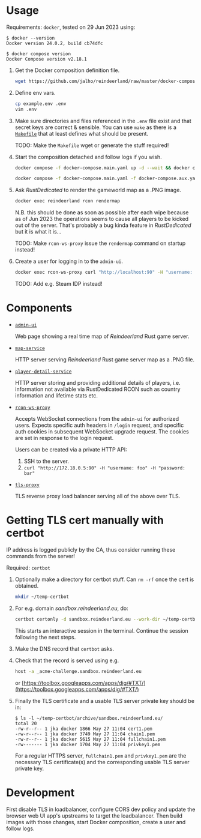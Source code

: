 # Usage

Requirements: `docker`, tested on 29 Jun 2023 using:

```
$ docker --version
Docker version 24.0.2, build cb74dfc

$ docker compose version
Docker Compose version v2.18.1
```

1. Get the Docker composition definition file.

   ```bash
   wget https://github.com/jalho/reindeerland/raw/master/docker-compose.yaml
   ```

2. Define env vars.

   ```bash
   cp example.env .env
   vim .env
   ```

3. Make sure directories and files referenced in the `.env` file exist and
   that secret keys are correct & sensible. You can use `make` as there is a
   [`Makefile`](./Makefile) that at least defines what should be present.

   TODO: Make the `Makefile` wget or generate the stuff required!

4. Start the composition detached and follow logs if you wish.

   ```bash
   docker compose -f docker-compose.main.yaml up -d --wait && docker compose -f docker-compose.aux.yaml up -d
   ```

   ```bash
   docker compose -f docker-compose.main.yaml -f docker-compose.aux.yaml logs -f
   ```

5. Ask _RustDedicated_ to render the gameworld map as a .PNG image.

   ```bash
   docker exec reindeerland rcon rendermap
   ```

   N.B. this should be done as soon as possible after each wipe because as of
   Jun 2023 the operations seems to cause all players to be kicked out of the
   server. That's probably a bug kinda feature in _RustDedicated_ but it is what
   it is...

   TODO: Make `rcon-ws-proxy` issue the `rendermap` command on startup instead!

6. Create a user for logging in to the `admin-ui`.

   ```bash
   docker exec rcon-ws-proxy curl "http://localhost:90" -H "username: foo" -H "password: bar"
   ```

   TODO: Add e.g. Steam IDP instead!

# Components

- [`admin-ui`](./admin-ui)

  Web page showing a real time map of _Reindeerland_ Rust game server.

- [`map-service`](./map-service)

  HTTP server serving _Reindeerland_ Rust game server map as a .PNG file.

- [`player-detail-service`](./player-detail-service)

  HTTP server storing and providing additional details of players, i.e.
  information not available via RustDedicated RCON such as country information
  and lifetime stats etc.

- [`rcon-ws-proxy`](./rcon-ws-proxy)

  Accepts WebSocket connections from the `admin-ui` for authorized users.
  Expects specific auth headers in `/login` request, and specific auth cookies
  in subsequent WebSocket upgrade request. The cookies are set in response to
  the login request.

  Users can be created via a private HTTP API:

  1. SSH to the server.
  2. `curl "http://172.18.0.5:90" -H "username: foo" -H "password: bar"`

- [`tls-proxy`](./tls-proxy)

  TLS reverse proxy load balancer serving all of the above over TLS.

# Getting TLS cert manually with certbot

IP address is logged publicly by the CA, thus consider running these commands
from the server!

Required: `certbot`

1. Optionally make a directory for certbot stuff. Can `rm -rf` once the cert is
   obtained.

   ```bash
   mkdir ~/temp-certbot
   ```

2. For e.g. domain _sandbox.reindeerland.eu_, do:

   ```bash
   certbot certonly -d sandbox.reindeerland.eu --work-dir ~/temp-certbot/ --logs-dir ~/temp-certbot/ --config-dir ~/temp-certbot/ --manual --register-unsafely-without-email --preferred-challenges dns
   ```

   This starts an interactive session in the terminal. Continue the session
   following the next steps.

3. Make the DNS record that `certbot` asks.

4. Check that the record is served using e.g.

   ```bash
   host -a _acme-challenge.sandbox.reindeerland.eu
   ```

   or [https://toolbox.googleapps.com/apps/dig/#TXT/](https://toolbox.googleapps.com/apps/dig/#TXT/)

5. Finally the TLS certificate and a usable TLS server private key should be in:

   ```
   $ ls -l ~/temp-certbot/archive/sandbox.reindeerland.eu/
   total 20
   -rw-r--r-- 1 jka docker 1866 May 27 11:04 cert1.pem
   -rw-r--r-- 1 jka docker 3749 May 27 11:04 chain1.pem
   -rw-r--r-- 1 jka docker 5615 May 27 11:04 fullchain1.pem
   -rw------- 1 jka docker 1704 May 27 11:04 privkey1.pem
   ```

   For a regular HTTPS server, `fullchain1.pem` and `privkey1.pem` are the
   necessary TLS certificate(s) and the corresponding usable TLS server private
   key.

# Development

First disable TLS in loadbalancer, configure CORS dev policy and update the browser web UI app's upstreams to target the loadbalancer. Then build images with those changes, start Docker composition, create a user and follow logs.
